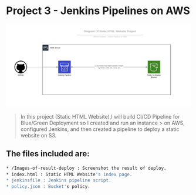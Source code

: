 # Project 3 - Jenkins Pipelines on AWS

![img-1](image/Diagram-Of-Static-HTML-Website.jpeg)

> In this project (Static HTML Website),I will build CI/CD Pipeline for Blue/Green Deployment so I created and run an instance > on AWS, configured Jenkins, and then created a pipeline to deploy a static website on S3.

## The files included are:
```sh
* /Images-of-result-deploy : Screenshot the result of deploy.
* index.html : Static HTML Website's index page.
* jenkinsfile : Jenkins pipeline script.
* policy.json : Bucket's policy.
```
